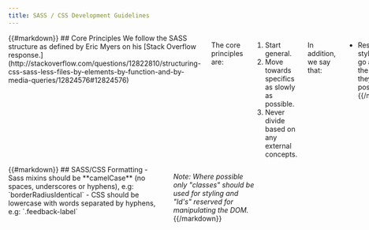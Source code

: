 ```yaml
---
title: SASS / CSS Development Guidelines
---
```

<div class='row'>
<div class='large-6 columns'>
{{#markdown}}
## Core Principles
We follow the SASS structure as defined by Eric Myers on his [Stack Overflow response.](http://stackoverflow.com/questions/12822810/structuring-css-sass-less-files-by-elements-by-function-and-by-media-queries/12824576#12824576)

The core principles are:
1. Start general.
2. Move towards specifics as slowly as possible.
3. Never divide based on any external concepts.

In addition, we say that:
- Responsive/IE styles should go as close to the structure they affect as possible.
{{/markdown}}
</div>
<div class='large-6 columns'>
{{#markdown}}
## SASS/CSS Formatting
- Sass mixins should be **camelCase** (no spaces, underscores or hyphens), e.g: `borderRadiusIdentical`
- CSS should be lowercase with words separated by hyphens, e.g: `.feedback-label`

*Note: Where possible only "classes" should be used for styling and "Id's" reserved for manipulating the DOM.*
{{/markdown}}
</div>
</div>
